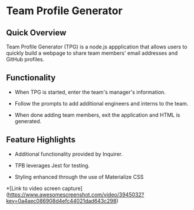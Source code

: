 # Team Profile Generator

## Quick Overview

Team Profile Generator (TPG) is a node.js appplication that allows users to quickly build a webpage to share team members' email addresses and GitHub profiles.

## Functionality

* When TPG is started, enter the team's manager's information.

* Follow the prompts to add additional engineers and interns to the team.

* When done adding team members, exit the application and HTML is generated.

## Feature Highlights

* Additional functionality provided by Inquirer.

* TPB leverages Jest for testing.

* Styling enhanced through the use of Materialize CSS

*[Link to video screen capture] (https://www.awesomescreenshot.com/video/3945032?key=0a4aec086908d4efc44021dad643c298)